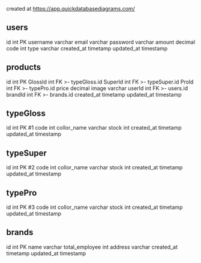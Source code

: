created at https://app.quickdatabasediagrams.com/

users
-
id int PK
username varchar
email varchar
password varchar
amount decimal
code int
type varchar
created_at timetamp
updated_at timestamp

products
-
id int PK
GlossId int FK >- typeGloss.id
SuperId int FK >- typeSuper.id
ProId int FK >- typePro.id
price decimal
image varchar
userId int FK >- users.id
brandId int FK >- brands.id
created_at timetamp
updated_at timestamp

typeGloss
-
id int PK #1
code int
collor_name varchar
stock int
created_at timetamp
updated_at timestamp

typeSuper
-
id int PK #2
code int
collor_name varchar
stock int
created_at timetamp
updated_at timestamp

typePro
-
id int PK #3
code int
collor_name varchar
stock int
created_at timetamp
updated_at timestamp

brands
-
id int PK
name varchar
total_employee int
address varchar
created_at timetamp
updated_at timestamp
